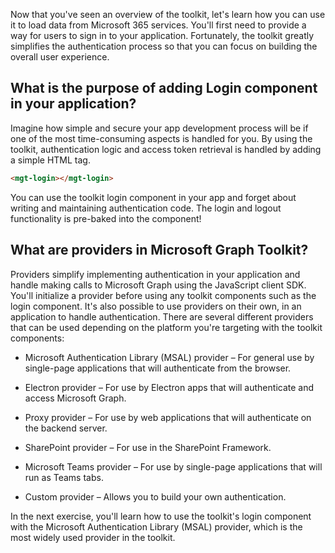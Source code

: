 Now that you've seen an overview of the toolkit, let's learn how you can use it to load data from Microsoft 365 services. You'll first need to provide a way for users to sign in to your application. Fortunately, the toolkit greatly simplifies the authentication process so that you can focus on building the overall user experience.

## What is the purpose of adding Login component in your application?

Imagine how simple and secure your app development process will be if one of the most time-consuming aspects is handled for you. By using the toolkit, authentication logic and access token retrieval is handled by adding a simple HTML tag.

```html
<mgt-login></mgt-login>
```

You can use the toolkit login component in your app and forget about writing and maintaining authentication code. The login and logout functionality is pre-baked into the component!

## What are providers in Microsoft Graph Toolkit?

Providers simplify implementing authentication in your application and handle making calls to Microsoft Graph using the JavaScript client SDK. You'll initialize a provider before using any toolkit components such as the login component. It's also possible to use providers on their own, in an application to handle authentication. There are several different providers that can be used depending on the platform you're targeting with the toolkit components:

- Microsoft Authentication Library (MSAL) provider – For general use by single-page applications that will authenticate from the browser.

- Electron provider – For use by Electron apps that will authenticate and access Microsoft Graph.

- Proxy provider – For use by web applications that will authenticate on the backend server.

- SharePoint provider – For use in the SharePoint Framework.

- Microsoft Teams provider – For use by single-page applications that will run as Teams tabs.

- Custom provider – Allows you to build your own authentication.

In the next exercise, you'll learn how to use the toolkit's login component with the Microsoft Authentication Library (MSAL) provider, which is the most widely used provider in the toolkit.
